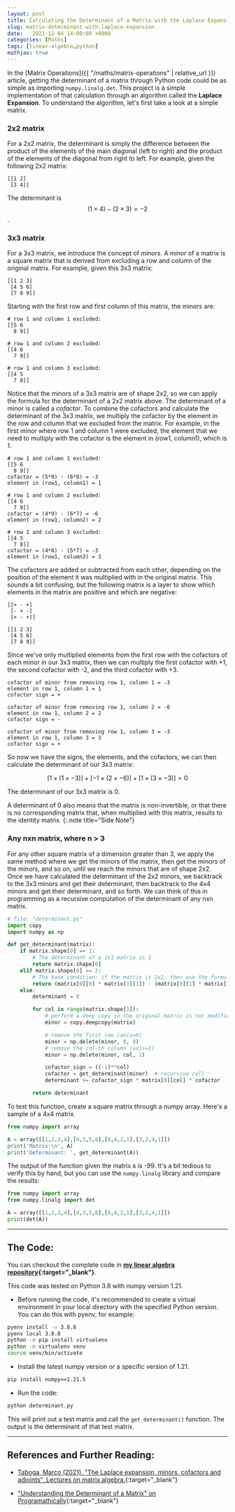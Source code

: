 ```yaml
---
layout: post
title: Calculating the Determinant of a Matrix with the Laplace Expansion
slug: matrix-determinant-with-laplace-expansion
date:   2021-12-04 14:00:00 +0000
categories: [Maths]
tags: [linear-algebra,python]
mathjax: true
---
```


In the [Matrix Operations]({{ "/maths/matrix-operations" | relative_url }}) article, getting the determinant of a matrix through Python code could be as simple as importing `numpy.linalg.det`. This project is a simple implementation of that calculation through an algorithm called the **Laplace Expansion**. To understand the algorithm, let's first take a look at a simple matrix.

### 2x2 matrix
For a 2x2 matrix, the determinant is simply the difference between the product of the elements of the main diagonal (left to right) and the product of the elements of the diagonal from right to left. For example, given the following 2x2 matrix:
```
[[1 2]
 [3 4]]
```
The determinant is $$(1\times4) - (2\times3) = -2$$.

### 3x3 matrix
For a 3x3 matrix, we introduce the concept of *minors*. A *minor* of a matrix is a square matrix that is derived from excluding a row and column of the original matrix. For example, given this 3x3 matrix:
```
[[1 2 3]
 [4 5 6]
 [7 8 9]]
```

Starting with the first row and first column of this matrix, the minors are:
```
# row 1 and column 1 excluded:
[[5 6
  8 9]]

# row 1 and column 2 excluded:
[[4 6
  7 9]]

# row 1 and column 3 excluded:
[[4 5
  7 8]]
```

Notice that the minors of a 3x3 matrix are of shape 2x2, so we can apply the formula for the determinant of a 2x2 matrix above. The determinant of a minor is called a *cofactor*. To combine the cofactors and calculate the determinant of the 3x3 matrix, we multiply the cofactor by the element in the row and column that we excluded from the matrix. For example, in the first minor where row 1 and column 1 were excluded, the element that we need to multiply with the cofactor is the element in (row1, column1), which is 1.

```
# row 1 and column 1 excluded:
[[5 6
  8 9]]
cofactor = (5*9) - (6*8) = -3
element in (row1, column1) = 1

# row 1 and column 2 excluded:
[[4 6
  7 9]]
cofactor = (4*9) - (6*7) = -6
element in (row1, column2) = 2

# row 1 and column 3 excluded:
[[4 5
  7 8]]
cofactor = (4*8) - (5*7) = -3
element in (row1, column3) = 3
```

The cofactors are added or subtracted from each other, depending on the position of the element it was multiplied with in the original matrix. This sounds a bit confusing, but the following matrix is a layer to show which elements in the matrix are positive and which are negative:
```
[[+ - +]
 [- + -]
 [+ - +]]
```

```
[[1 2 3]
 [4 5 6]
 [7 8 9]]
```

Since we've only multiplied elements from the first row with the cofactors of each minor in our 3x3 matrix, then we can multiply the first cofactor with +1, the second cofactor with -2, and the third cofactor with +3.

```
cofactor of minor from removing row 1, column 1 = -3
element in row 1, column 1 = 1
cofactor sign = +

cofactor of minor from removing row 1, column 2 = -6
element in row 1, column 2 = 2
cofactor sign = -

cofactor of minor from removing row 1, column 3 = -3
element in row 1, column 3 = 3
cofactor sign = +
```

So now we have the signs, the elements, and the cofactors, we can then calculate the determinant of our 3x3 matrix:

$$
[1\times(1\times-3)] + [-1\times(2\times-6)] + [1\times(3\times-3)] = 0
$$

The determinant of our 3x3 matrix is 0.

A determinant of 0 also means that the matrix is non-invertible, or that there is no corresponding matrix that, when multiplied with this matrix, results to the identity matrix.
{:.note title="Side Note"}

### Any nxn matrix, where n > 3
For any other square matrix of a dimension greater than 3, we apply the same method where we get the minors of the matrix, then get the minors of the minors, and so on, until we reach the minors that are of shape 2x2. Once we have calculated the determinant of the 2x2 minors, we backtrack to the 3x3 minors and get their determinant, then backtrack to the 4x4 minors and get their determinant, and so forth. We can think of this in programming as a recursive computation of the determinant of any nxn matrix.

```python
# file: "determinant.py"
import copy
import numpy as np

def get_determinant(matrix):
    if matrix.shape[0] == 1:
        # The determinant of a 1x1 matrix is 1
        return matrix.shape[0]
    elif matrix.shape[0] == 2:
        # The base condition: if the matrix is 2x2, then use the formula
        return (matrix[0][0] * matrix[1][1]) - (matrix[0][1] * matrix[1][0])
    else:
        determinant = 0

        for col in range(matrix.shape[1]):
            # perform a deep copy so the original matrix is not modified
            minor = copy.deepcopy(matrix)

            # remove the first row (axis=0)
            minor = np.delete(minor, 0, 0)
            # remove the col-th column (axis=1)
            minor = np.delete(minor, col, 1)

            cofactor_sign = ((-1)**col)
            cofactor = get_determinant(minor)  # recursive call
            determinant += cofactor_sign * matrix[0][col] * cofactor

        return determinant
```

To test this function, create a square matrix through a numpy array. Here's a sample of a 4x4 matrix.

```python
from numpy import array

A = array([[1,2,3,4],[4,3,5,6],[8,4,2,1],[3,2,4,1]])
print('Matrix:\n', A)
print('Determinant: ', get_determinant(A))

```

The output of the function given the matrix `A` is -99. It's a bit tedious to verify this by hand, but you can use the `numpy.linalg` library and compare the results:

```python
from numpy import array
from numpy.linalg import det

A = array([[1,2,3,4],[4,3,5,6],[8,4,2,1],[3,2,4,1]])
print(det(A))
```

---

## The Code:
You can checkout the complete code in **[my linear algebra repository](https://github.com/shielamms/maths-for-data-science/tree/main/1_linear-algebra){:target="_blank"}**.

This code was tested on Python 3.8 with numpy version 1.21.

- Before running the code, it's recommended to create a virtual environment in your local directory with the specified Python version. You can do this with pyenv, for example:
```bash
pyenv install -v 3.8.8
pyenv local 3.8.8
python -m pip install virtualenv
python -m virtualenv venv
source venv/bin/activate
```

- Install the latest numpy version or a specific version of 1.21.
```bash
pip install numpy==1.21.5
```
- Run the code:
```bash
python determinant.py
```

This will print out a test matrix and call the `get_determinant()` function. The output is the determinant of that test matrix.

---

## References and Further Reading:
- [Taboga, Marco (2021). "The Laplace expansion, minors, cofactors and adjoints", Lectures on matrix algebra.](https://www.statlect.com/matrix-algebra/Laplace-expansion-minors-cofactors-adjoints){:target="_blank"}

- ["Understanding the Determinant of a Matrix" on Programathically](https://programmathically.com/determinant-of-a-matrix/){:target="_blank"}
